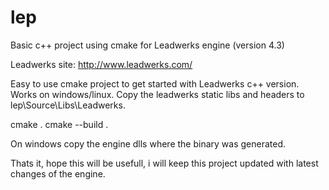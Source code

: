 # lep
Basic c++ project using cmake for Leadwerks engine (version 4.3)

Leadwerks site:
http://www.leadwerks.com/

Easy to use cmake project to get started with Leadwerks c++ version.
Works on windows/linux.
Copy the leadwerks static libs and headers to lep\Source\Libs\Leadwerks.

cmake .
cmake --build .

On windows copy the engine dlls where the binary was generated.

Thats it, hope this will be usefull, 
i will keep this project updated with latest changes of the engine.
